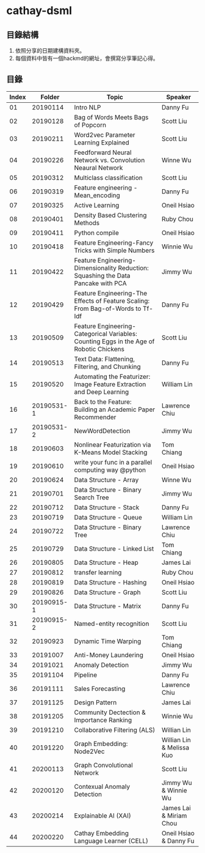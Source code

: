 # cathay-dsml
## 目錄結構
1. 依照分享的日期建構資料夾。
2. 每個資料中皆有一個hackmd的網址，會撰寫分享筆記心得。
## 目錄
| **Index** | **Folder** | **Topic** | **Speaker** |
|-----|------|-----|-----|
|01| 20190114 | Intro NLP | Danny Fu |
|02| 20190128 | Bag of Words Meets Bags of Popcorn | Scott Liu |
|03| 20190211 | Word2vec Parameter Learning Explained | Scott Liu |
|04| 20190226 | Feedforward Neural Network vs. Convolution Neaural Network | Winne Wu |
|05| 20190312 | Multiclass classification | Scott Liu |
|06| 20190319 | Feature engineering - Mean_encoding | Danny Fu |
|07| 20190325 | Active Learning | Oneil Hsiao|
|08| 20190401 | Density Based Clustering Methods | Ruby Chou|
|09| 20190411 | Python compile | Oneil Hsiao|
|10| 20190418 | Feature Engineering-Fancy Tricks with Simple Numbers | Winnie Wu|
|11| 20190422 | Feature Engineering-Dimensionality Reduction: Squashing the Data Pancake with PCA | Jimmy Wu|
|12| 20190429 | Feature Engineering-The Effects of Feature Scaling: From Bag-of-Words to Tf-Idf | Danny Fu|
|13| 20190509 | Feature Engineering-Categorical Variables: Counting Eggs in the Age of Robotic Chickens | Scott Liu|
|14| 20190513 | Text Data: Flattening, Filtering, and Chunking | Danny Fu|
|15| 20190520 | Automating the Featurizer: Image Feature Extraction and Deep Learning | William Lin|
|16| 20190531-1 | Back to the Feature: Building an Academic Paper Recommender| Lawrence Chiu|
|17| 20190531-2 | NewWordDetection | Jimmy Wu|
|18| 20190603 | Nonlinear Featurization via K-Means Model Stacking | Tom Chiang |
|19| 20190610 | write your func in a parallel computing way @python | Oneil Hsiao|
|20| 20190624 | Data Structure - Array | Winne Wu|
|21| 20190701 | Data Structure - Binary Search Tree | Jimmy Wu|
|22| 20190712 | Data Structure - Stack | Danny Fu|
|23| 20190719 | Data Structure - Queue | William Lin|
|24| 20190722 | Data Structure - Binary Tree | Lawrence Chiu|
|25| 20190729 | Data Structure - Linked List | Tom Chiang|
|26| 20190805 | Data Structure - Heap | James Lai|
|27| 20190812 | transfer learning | Ruby Chou|
|28| 20190819 | Data Structure - Hashing | Oneil Hsiao|
|29| 20190826 | Data Structure - Graph | Scott Liu|
|30| 20190915-1 | Data Structure - Matrix | Danny Fu|
|31| 20190915-2 | Named-entity recognition | Scott Liu|
|32| 20190923 | Dynamic Time Warping | Tom Chiang|
|33| 20191007 | Anti-Money Laundering | Oneil Hsiao|
|34| 20191021 | Anomaly Detection | Jimmy Wu|
|35| 20191104 | Pipeline | Danny Fu|
|36| 20191111 | Sales Forecasting | Lawrence Chiu|
|37| 20191125 | Design Pattern | James Lai|
|38| 20191205 | Community Dectection & Importance Ranking | Winnie Wu
|39| 20191210 | Collaborative Filtering (ALS) | Willian Lin
|40| 20191220 | Graph Embedding: Node2Vec | Willian Lin & Melissa Kuo
|41| 20200113 | Graph Convolutional Network | Scott Liu
|42| 20200120 | Contexual Anomaly Detection | Jimmy Wu & Winnie Wu
|43| 20200214 | Explainable AI (XAI) | James Lai & Miriam Chou
|44| 20200220 | Cathay Embedding Language Learner (CELL) | Oneil Hsiao & Danny Fu
